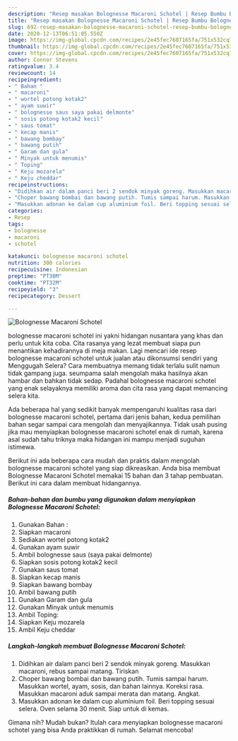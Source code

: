 ```yaml
---
description: "Resep masakan Bolognesse Macaroni Schotel | Resep Bumbu Bolognesse Macaroni Schotel Yang Lezat Sekali"
title: "Resep masakan Bolognesse Macaroni Schotel | Resep Bumbu Bolognesse Macaroni Schotel Yang Lezat Sekali"
slug: 692-resep-masakan-bolognesse-macaroni-schotel-resep-bumbu-bolognesse-macaroni-schotel-yang-lezat-sekali
date: 2020-12-13T06:51:05.550Z
image: https://img-global.cpcdn.com/recipes/2e45fec7607165fa/751x532cq70/bolognesse-macaroni-schotel-foto-resep-utama.jpg
thumbnail: https://img-global.cpcdn.com/recipes/2e45fec7607165fa/751x532cq70/bolognesse-macaroni-schotel-foto-resep-utama.jpg
cover: https://img-global.cpcdn.com/recipes/2e45fec7607165fa/751x532cq70/bolognesse-macaroni-schotel-foto-resep-utama.jpg
author: Connor Stevens
ratingvalue: 3.4
reviewcount: 14
recipeingredient:
- " Bahan "
- " macaroni"
- " wortel potong kotak2"
- " ayam suwir"
- " bolognesse saus saya pakai delmonte"
- " sosis potong kotak2 kecil"
- " saus tomat"
- " kecap manis"
- " bawang bombay"
- " bawang putih"
- " Garam dan gula"
- " Minyak untuk menumis"
- " Toping"
- " Keju mozarela"
- " Keju cheddar"
recipeinstructions:
- "Didihkan air dalam panci beri 2 sendok minyak goreng. Masukkan macaroni, rebus sampai matang. Tiriskan"
- "Choper bawang bombai dan bawang putih. Tumis sampai harum. Masukkan wortel, ayam, sosis, dan bahan lainnya. Koreksi rasa. Masukkan macaroni aduk sampai merata dan matang. Angkat."
- "Masukkan adonan ke dalam cup aluminium foil. Beri topping sesuai selera. Oven selama 30 menit. Siap untuk di kemas."
categories:
- Resep
tags:
- bolognesse
- macaroni
- schotel

katakunci: bolognesse macaroni schotel 
nutrition: 300 calories
recipecuisine: Indonesian
preptime: "PT30M"
cooktime: "PT32M"
recipeyield: "3"
recipecategory: Dessert

---
```



![Bolognesse Macaroni Schotel](https://img-global.cpcdn.com/recipes/2e45fec7607165fa/751x532cq70/bolognesse-macaroni-schotel-foto-resep-utama.jpg)


bolognesse macaroni schotel ini yakni hidangan nusantara yang khas dan perlu untuk kita coba. Cita rasanya yang lezat membuat siapa pun menantikan kehadirannya di meja makan.
Lagi mencari ide resep bolognesse macaroni schotel untuk jualan atau dikonsumsi sendiri yang Menggugah Selera? Cara membuatnya memang tidak terlalu sulit namun tidak gampang juga. seumpama salah mengolah maka hasilnya akan hambar dan bahkan tidak sedap. Padahal bolognesse macaroni schotel yang enak selayaknya memiliki aroma dan cita rasa yang dapat memancing selera kita.



Ada beberapa hal yang sedikit banyak mempengaruhi kualitas rasa dari bolognesse macaroni schotel, pertama dari jenis bahan, kedua pemilihan bahan segar sampai cara mengolah dan menyajikannya. Tidak usah pusing jika mau menyiapkan bolognesse macaroni schotel enak di rumah, karena asal sudah tahu triknya maka hidangan ini mampu menjadi suguhan istimewa.


Berikut ini ada beberapa cara mudah dan praktis dalam mengolah bolognesse macaroni schotel yang siap dikreasikan. Anda bisa membuat Bolognesse Macaroni Schotel memakai 15 bahan dan 3 tahap pembuatan. Berikut ini cara dalam membuat hidangannya.

<!--inarticleads1-->

##### Bahan-bahan dan bumbu yang digunakan dalam menyiapkan Bolognesse Macaroni Schotel:

1. Gunakan  Bahan :
1. Siapkan  macaroni
1. Sediakan  wortel potong kotak2
1. Gunakan  ayam suwir
1. Ambil  bolognesse saus (saya pakai delmonte)
1. Siapkan  sosis potong kotak2 kecil
1. Gunakan  saus tomat
1. Siapkan  kecap manis
1. Siapkan  bawang bombay
1. Ambil  bawang putih
1. Gunakan  Garam dan gula
1. Gunakan  Minyak untuk menumis
1. Ambil  Toping:
1. Siapkan  Keju mozarela
1. Ambil  Keju cheddar




<!--inarticleads2-->

##### Langkah-langkah membuat Bolognesse Macaroni Schotel:

1. Didihkan air dalam panci beri 2 sendok minyak goreng. Masukkan macaroni, rebus sampai matang. Tiriskan
1. Choper bawang bombai dan bawang putih. Tumis sampai harum. Masukkan wortel, ayam, sosis, dan bahan lainnya. Koreksi rasa. Masukkan macaroni aduk sampai merata dan matang. Angkat.
1. Masukkan adonan ke dalam cup aluminium foil. Beri topping sesuai selera. Oven selama 30 menit. Siap untuk di kemas.




Gimana nih? Mudah bukan? Itulah cara menyiapkan bolognesse macaroni schotel yang bisa Anda praktikkan di rumah. Selamat mencoba!
